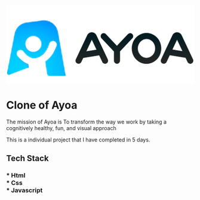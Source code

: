 <img
        align="center"
        src="https://github.com/rawatshubham1645/Ayoa-Clone/blob/main/Video%20folder/Ayoa%20Image.png"
        alt="Coding"
        width="700"
        style="display: block"/>


<h1>
Clone of Ayoa
</h1>

<p>
The mission of Ayoa is To transform the way we work by taking a cognitively healthy, fun, and visual approach

This is a individual project that I have completed in 5 days.
</p>
<h2>
Tech Stack
<h3>
* Html<br>
* Css<br>
* Javascript<br>
</h3>
</h2>

